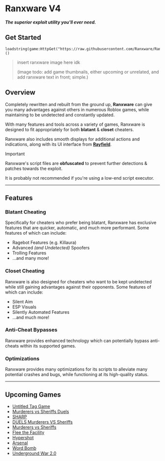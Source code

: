 # Ranxware V4
***The superior exploit utility you'll ever need.***

## Get Started
```luau
loadstring(game:HttpGet("https://raw.githubusercontent.com/Ranxware/RanxwareV4/main.luau"))()
```

> insert ranxware image here idk
> 
> (image todo: add game thumbnails, either upcoming or unrelated, and add ranxware text in front; simple.)

## Overview
Completely rewritten and rebuilt from the ground up, **Ranxware** can give you many advantages against others in numerous Roblox games, while maintaining to be undetected and constantly updated.

With many features and tools across a variety of games, Ranxware is designed to fit appropriately for both **blatant** & **closet** cheaters.

Ranxware also includes smooth displays for additional actions and indications, along with its UI interface from [**Rayfield**](https://docs.sirius.menu/rayfield).

> [!important]
> Ranxware's script files are **obfuscated** to prevent further detections & patches towards the exploit.
>
> It is probably not recommended if you're using a low-end script executor.

<hr>

## Features

### Blatant Cheating
Specifically for cheaters who prefer being blatant, Ranxware has exclusive features that are quicker, automatic, and much more performant.
Some features of which can include:
* Ragebot Features (e.g. Killaura)
* Advanced _(and Undetected)_ Spoofers
* Trolling Features
* ...and many more!

### Closet Cheating
Ranxware is also designed for cheaters who want to be kept undetected while still gaining advantages against their opponents.
Some features of which can include:
* Silent Aim
* ESP Visuals
* Silently Automated Features
* ...and much more!

### Anti-Cheat Bypasses
Ranxware provides enhanced technology which can potentially bypass anti-cheats within its supported games.

### Optimizations
Ranxware provides many optimizations for its scripts to alleviate many potential crashes and bugs, while functioning at its high-quality status.

<hr>

## Upcoming Games
* [Untitled Tag Game](https://www.roblox.com/games/14044547200/)
* [Murderers vs Sheriffs Duels](https://www.roblox.com/games/12355337193/)
* [SHARP](https://www.roblox.com/games/113506071094099/)
* [DUELS Murderers VS Sheriffs](https://www.roblox.com/games/135856908115931/)
* [Murderers vs Sheriffs](https://www.roblox.com/games/5154858502/)
* [Flee the Facility](https://www.roblox.com/games/893973440/)
* [Hypershot](https://www.roblox.com/games/17516596118/)
* [Arsenal](https://www.roblox.com/games/286090429/)
* [Word Bomb](https://www.roblox.com/games/2653064683/)
* [Underground War 2.0](https://www.roblox.com/games/9791603388/)
